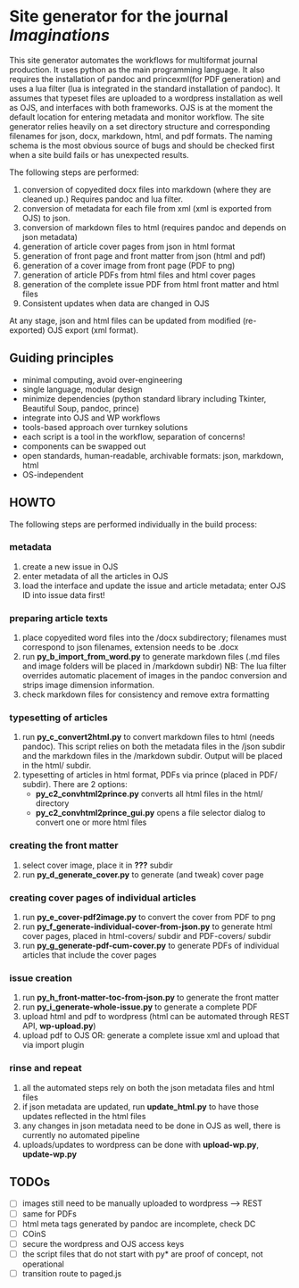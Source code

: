 # Site generator for the journal _Imaginations_

This site generator automates the workflows for multiformat journal production. It uses python as the main programming language. It also requires the installation of pandoc and princexml(for PDF generation) and uses a lua filter (lua is integrated in the standard installation of pandoc). It assumes that typeset files are uploaded to a wordpress installation as well as OJS, and interfaces with both frameworks. OJS is at the moment the default location for entering metadata and monitor workflow. The site generator relies heavily on a set directory structure and corresponding filenames for json, docx, markdown, html, and pdf formats. The naming schema is the most obvious source of bugs and should be checked first when a site build fails or has unexpected results.

The following steps are performed:

1. conversion of copyedited docx files into markdown (where they are cleaned up.) Requires pandoc and lua filter.
2. conversion of metadata for each file from xml (xml is exported from OJS) to json.
3. conversion of markdown files to html (requires pandoc and depends on json metadata)
4. generation of article cover pages from json in html format
5. generation of front page and front matter from json (html and pdf)
6. generation of a cover image from front page (PDF to png)
7. generation of article PDFs from html files and html cover pages
8. generation of the complete issue PDF from html front matter and html files
9. Consistent updates when data are changed in OJS

At any stage, json and html files can be updated from modified (re-exported) OJS export (xml format).

## Guiding principles

- minimal computing, avoid over-engineering
- single language, modular design
- minimize dependencies (python standard library including Tkinter, Beautiful Soup, pandoc, prince)
- integrate into OJS and WP workflows
- tools-based approach over turnkey solutions
- each script is a tool in the workflow, separation of concerns!
- components can be swapped out
- open standards, human-readable, archivable formats: json, markdown, html
- OS-independent

## HOWTO

The following steps are performed individually in the build process:

### metadata

1. create a new issue in OJS
2. enter metadata of all the articles in OJS
3. load the interface and update the issue and article metadata; enter OJS ID into issue data first!


### preparing article texts

1. place copyedited word files into the /docx subdirectory; filenames must correspond to json filenames, extension needs to be .docx
2. run **py_b_import_from_word.py** to generate markdown files (.md files and image folders will be placed in /markdown subdir) NB: The lua filter overrides automatic placement of images in the pandoc conversion and strips image dimension information.
3. check markdown files for consistency and remove extra formatting

### typesetting of articles

1. run **py_c_convert2html.py** to convert markdown files to html (needs pandoc). This script relies on both the metadata files in the /json subdir and the markdown files in the /markdown subdir. Output will be placed in the html/ subdir.
2. typesetting of articles in html format, PDFs via prince (placed in PDF/ subdir). There are 2 options:
   - **py_c2_convhtml2prince.py** converts all html files in the html/ directory
   - **py_c2_convhtml2prince_gui.py** opens a file selector dialog to convert one or more html files

### creating the front matter

1. select cover image, place it in **???** subdir
2. run **py_d_generate_cover.py** to generate (and tweak) cover page

### creating cover pages of individual articles

1. run **py_e_cover-pdf2image.py** to convert the cover from PDF to png
2. run **py_f_generate-individual-cover-from-json.py** to generate html cover pages, placed in html-covers/ subdir and PDF-covers/ subdir
3. run **py_g_generate-pdf-cum-cover.py** to generate PDFs of individual articles that include the cover pages

### issue creation

1. run **py_h_front-matter-toc-from-json.py** to generate the front matter
2. run **py_i_generate-whole-issue.py** to generate a complete PDF
3. upload html and pdf to wordpress (html can be automated through REST API, **wp-upload.py**)
4. upload pdf to OJS OR: generate a complete issue xml and upload that via import plugin

### rinse and repeat

1. all the automated steps rely on both the json metadata files and html files
2. if json metadata are updated, run **update_html.py** to have those updates reflected in the html files
3. any changes in json metadata need to be done in OJS as well, there is currently no automated pipeline
4. uploads/updates to wordpress can be done with **upload-wp.py**, **update-wp.py**

## TODOs

- [ ] images still need to be manually uploaded to wordpress --> REST
- [ ] same for PDFs
- [ ] html meta tags generated by pandoc are incomplete, check DC
- [ ] COinS
- [ ] secure the wordpress and OJS access keys
- [ ] the script files that do not start with py\* are proof of concept, not operational
- [ ] transition route to paged.js
